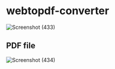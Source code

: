 # webtopdf-converter
![Screenshot (433)](https://user-images.githubusercontent.com/49534250/225836482-a948eca1-840e-488e-81d0-878544f549fa.png)

## PDF file 
![Screenshot (434)](https://user-images.githubusercontent.com/49534250/225836495-b28c4846-de5c-4dea-933e-01bd4556f52a.png)
